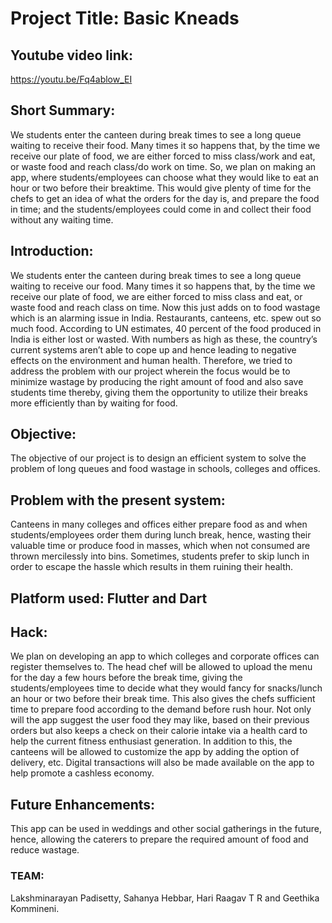 # Project Title: Basic Kneads

## Youtube video link:
https://youtu.be/Fq4ablow_EI

## Short Summary:
We students enter the canteen during break times to see a long queue waiting to receive their food. Many times it so happens that, by the time we receive our plate of food,  we are either forced to miss class/work and eat, or waste food and reach class/do work on time. So, we plan on making an app, where students/employees can choose what they would like to eat an hour or two before their breaktime. This would give plenty of time for the chefs to get an idea of what the orders for the day is, and prepare the food in time; and the students/employees could come in and collect their food without any waiting time.

## Introduction: 
We students enter the canteen during break times to see a long queue waiting to receive our food. Many times it so happens that, by the time we receive our plate of food,  we are either forced to miss class and eat, or waste food and reach class on time. Now this just adds on to food wastage which is an alarming issue in India. Restaurants, canteens, etc. spew out so much food. According to UN estimates, 40 percent of the food produced in India is either lost or wasted. With numbers as high as these, the country’s current systems aren’t able to cope up and hence leading to negative effects on the environment and human health.
Therefore, we tried to address the problem with our project wherein the focus would be to minimize wastage by producing the right amount of food and also save students time thereby, giving them the opportunity to utilize their breaks more efficiently than by waiting for food.

## Objective: 
The objective of our project is to design an efficient system to solve the problem of long queues and food wastage in schools, colleges and offices.

## Problem with the present system: 
Canteens in many colleges and offices either prepare food as and when students/employees order them during lunch break, hence, wasting their valuable time or produce food in masses, which when not consumed are thrown mercilessly into bins. Sometimes, students prefer to skip lunch in order to escape the hassle which results in them ruining their health.

## Platform used: Flutter and Dart

## Hack: 
We plan on developing an app to which colleges and corporate offices can register themselves to. The head chef will be allowed to upload the menu for the day a few hours before the break time, giving the students/employees time to decide what they would fancy for snacks/lunch an hour or two before their break time. This also gives the chefs sufficient time to prepare food according to the demand before rush hour. Not only will the app suggest the user food they may like, based on their previous orders but also keeps a check on their calorie intake via a health card to help the current fitness enthusiast generation. In addition to this, the canteens will be allowed to customize the app by adding the option of delivery, etc. Digital transactions will also be made available on the app to help promote a cashless economy.

## Future Enhancements: 
This app can be used in weddings and other social gatherings in the future, hence, allowing the caterers to prepare the required amount of food and reduce wastage.

### TEAM:
Lakshminarayan Padisetty, Sahanya Hebbar, Hari Raagav T R and Geethika Kommineni.
